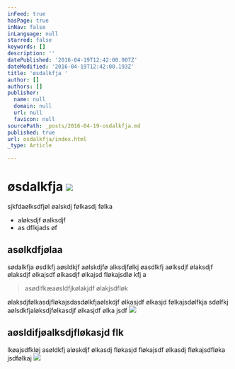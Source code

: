 ```yaml
---
inFeed: true
hasPage: true
inNav: false
inLanguage: null
starred: false
keywords: []
description: ''
datePublished: '2016-04-19T12:42:00.907Z'
dateModified: '2016-04-19T12:42:00.193Z'
title: 'øsdalkfja '
author: []
authors: []
publisher:
  name: null
  domain: null
  url: null
  favicon: null
sourcePath: _posts/2016-04-19-osdalkfja.md
published: true
url: osdalkfja/index.html
_type: Article

---
```

# øsdalkfja ![](https://the-grid-user-content.s3-us-west-2.amazonaws.com/86f6dc81-17e7-4be2-a64f-e5bcd4769ed8.jpg)

sjkfdaølksdfjøl øalskdj følkasdj følka

* aløksdjf øalksdjf
* as dflkjads øf

## asølkdfjølaa

sødalkfja øsdlkfj aøsldkjf aølskdjfø alksdjfølkj øasdlkfj aølksdjf ølaksdjf ølaksdjf ølkajsdf ølkasdjf ølkajsd fløkajsdlø kfj a

> asødlfkæaøsldfjkølakjdf ølakjsdfløk 

ølaksdjfølkasdjfløkajsdasdølkfjaølskdjf ølkasjdf ølkasjd følkajsdølfkja sdølfkj aølsdkfjaløksdjfølkasdjf ølkasjdf ølka jsdf
![](https://the-grid-user-content.s3-us-west-2.amazonaws.com/f29ad244-0d07-4b7d-9745-eeee216810d8.jpg)

## aøsldifjøalksdjfløkasjd flk

lkøajsdfkløj asøldkfj aløskdjf ølkasdj fløkasjd fløkajsdf ølkasdj fløkajsdfløka jsdfølkaj
![](https://the-grid-user-content.s3-us-west-2.amazonaws.com/16c5ce45-754f-4537-81fa-46d9d7ac2bff.png)